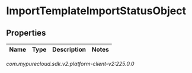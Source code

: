 # ImportTemplateImportStatusObject


## Properties

| Name | Type | Description | Notes |
| ------------ | ------------- | ------------- | ------------- |




_com.mypurecloud.sdk.v2:platform-client-v2:225.0.0_
